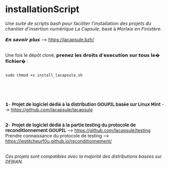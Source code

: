 # installationScript
𝘜𝘯𝘦 𝘴𝘶𝘪𝘵𝘦 𝘥𝘦 𝘴𝘤𝘳𝘪𝘱𝘵𝘴 𝘣𝘢𝘴𝘩 𝘱𝘰𝘶𝘳 𝘧𝘢𝘤𝘪𝘭𝘪𝘵𝘦𝘳 𝘭'𝘪𝘯𝘴𝘵𝘢𝘭𝘭𝘢𝘵𝘪𝘰𝘯 𝘥𝘦𝘴 𝘱𝘳𝘰𝘫𝘦𝘵𝘴 𝘥𝘶 𝘤𝘩𝘢𝘯𝘵𝘪𝘦𝘳 𝘥'𝘪𝘯𝘴𝘦𝘳𝘵𝘪𝘰𝘯 𝘯𝘶𝘮é𝘳𝘪𝘲𝘶𝘦 𝘓𝘢 𝘊𝘢𝘱𝘴𝘶𝘭𝘦, 𝘣𝘢𝘴é à 𝘔𝘰𝘳𝘭𝘢𝘪𝘹 𝘦𝘯 𝘍𝘪𝘯𝘪𝘴𝘵è𝘳𝘦. <br><br>
𝙀𝙣 𝙨𝙖𝙫𝙤𝙞𝙧 𝙥𝙡𝙪𝙨  --> https://lacapsule.bzh/ <br><br>

 Une fois le dépôt cloné, 𝗽𝗿𝗲𝗻𝗲𝘇 𝗹𝗲𝘀 𝗱𝗿𝗼𝗶𝘁𝘀 𝗱'𝗲𝘅𝗲𝗰𝘂𝘁𝗶𝗼𝗻 𝘀𝘂𝗿 𝘁𝗼𝘂𝘀 𝗹𝗲� 𝗳𝗶𝗰𝗵𝗶𝗲𝗿� : 

<pre><code>
sudo chmod +x install_lacapsule.sh

</code></pre><br><br>

 𝟭- **𝖯𝗋𝗈𝗃𝖾𝗍 𝖽𝖾 𝗅𝗈𝗀𝗂𝖼𝗂𝖾𝗅 𝖽é𝖽𝗂é à 𝗅𝖺 𝖽𝗂𝗌𝗍𝗋𝗂𝖻𝗎𝗍𝗂𝗈𝗇 𝖦𝖮𝖴𝖯𝖨𝖫 𝖻𝖺𝗌é𝖾 𝗌𝗎𝗋 𝖫𝗂𝗇𝗎𝗑 𝖬𝗂𝗇𝗍**  --> https://github.com/lacapsule/lacapsule <br><br> 


 𝟮- **𝖯𝗋𝗈𝗃𝖾𝗍 𝖽𝖾 𝗅𝗈𝗀𝗂𝖼𝗂𝖾𝗅 𝖽é𝖽𝗂é à 𝗅𝖺 𝗉𝖺𝗋𝗍𝗂𝖾 𝗍𝖾𝗌𝗍𝗂𝗇𝗀 𝖽𝗎 𝗉𝗋𝗈𝗍𝗈𝖼𝗈𝗅𝖾 𝖽𝖾 𝗋𝖾𝖼𝗈𝗇𝖽𝗂𝗍𝗂𝗈𝗇𝗇𝖾𝗆𝖾𝗇𝗍 𝖦𝖮𝖴𝖯𝖨𝖫**  --> https://github.com/lacapsule/testing <br>
 Prendre connaissance du protocole de testing --> https://lestitcheurf0u.github.io/reconditionnement/ <br><br>

 *Ces projets sont compatibles avec la majorité des distributions basées sur DEBIAN.* <br>
